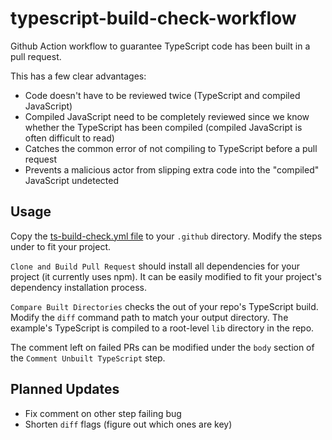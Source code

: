 # typescript-build-check-workflow

Github Action workflow to guarantee TypeScript code has been built in a pull request.

This has a few clear advantages:

- Code doesn't have to be reviewed twice (TypeScript and compiled JavaScript)
- Compiled JavaScript need to be completely reviewed since we know whether the TypeScript has been compiled (compiled JavaScript is often difficult to read)
- Catches the common error of not compiling to TypeScript before a pull request
- Prevents a malicious actor from slipping extra code into the "compiled" JavaScript undetected

## Usage

Copy the [ts-build-check.yml file](./ts-build-check.yml) to your `.github` directory. Modify the steps under to fit your project.

`Clone and Build Pull Request` should install all dependencies for your project (it currently uses npm). It can be easily modified to fit your project's dependency installation process.

`Compare Built Directories` checks the out of your repo's TypeScript build. Modify the `diff` command path to match your output directory. The example's TypeScript is compiled to a root-level `lib` directory in the repo.

The comment left on failed PRs can be modified under the `body` section of the `Comment Unbuilt TypeScript` step.

## Planned Updates

- Fix comment on other step failing bug
- Shorten `diff` flags (figure out which ones are key)
